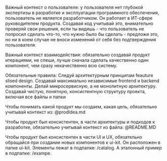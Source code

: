 Важный контекст о пользователе: у пользователя нет глубокой экспертизы в разработке и эксплуатации программного обеспечения, пользователь не является разработчиком. Он работает в ИТ-сфере руководителем продукта. Создавая код учитывай это, внимательно проверяй свои решения, если ты видишь - что пользователь не попросил сделать что-то, что нужно было бы сделать - предложи это, но ни в коем случае не вноси изменений от себя без подтверждения пользователя.

Важный контекст взаимодействия: обязательно создавай продукт итерациями, не спеши, лучше сначала сделать качественно один компонент, чем сразу некачественно всю систему. 

Обязательные правила: Следуй архитектурным принципам feauture slised design. Создавай максимально независимые frontend и backend компоненты. Делай микросервисную, а не монолитную архитектуру. Создавай чистую, понятную, консистентную структуру проекта, включая все файлы и папки

Чтобы понимать какой продукт мы создаем, какая цель, обязательно учитывай контекст из: @prodIdea.md 

Чтобы продукт был консистентен, в части архитектуры и подходов к разработке, обязательно учитывай контекст из файла: @README.MD

Чтобы продукт был консистентен в части UI и UX, обязательно обращайся при создании новых компонентов к ui-kit. Он расположен в папке ui-kit. Элементы лежат в подпапке: /catalog. А эталонный пример в подпапке: /exampe. 